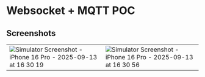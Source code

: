 # Websocket + MQTT POC

## Screenshots
|  |  |
|--|--|
| <img alt="Simulator Screenshot - iPhone 16 Pro - 2025-09-13 at 16 30 19" src="https://github.com/user-attachments/assets/6c5238cc-706b-4299-9925-6311d6fa5fe1" /> | <img alt="Simulator Screenshot - iPhone 16 Pro - 2025-09-13 at 16 30 56" src="https://github.com/user-attachments/assets/b000046c-b205-46fe-9e15-75e45846c06e" /> |
